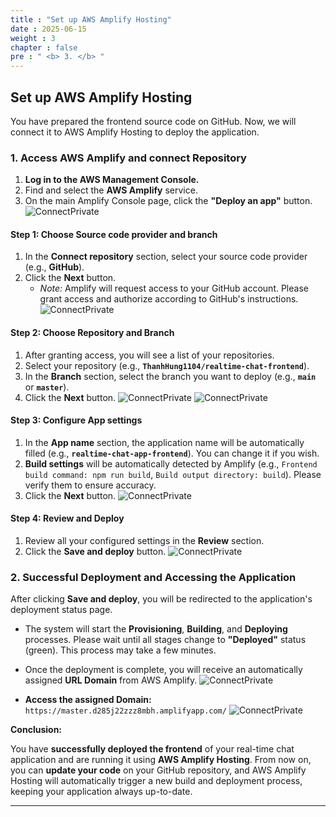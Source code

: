 ```yaml
---
title : "Set up AWS Amplify Hosting"
date : 2025-06-15
weight : 3 
chapter : false
pre : " <b> 3. </b> "
---
```


## **Set up AWS Amplify Hosting**

You have prepared the frontend source code on GitHub. Now, we will connect it to AWS Amplify Hosting to deploy the application.

### **1. Access AWS Amplify and connect Repository**

1.  **Log in to the AWS Management Console.**
2.  Find and select the **AWS Amplify** service.
3.  On the main Amplify Console page, click the **"Deploy an app"** button.
![ConnectPrivate](https://ThanhHung1104.github.io/LTH_Workshop_01/images/ah_1.png) 

#### **Step 1: Choose Source code provider and branch**

1.  In the **Connect repository** section, select your source code provider (e.g., **GitHub**).
2.  Click the **Next** button.
    * *Note:* Amplify will request access to your GitHub account. Please grant access and authorize according to GitHub's instructions.
![ConnectPrivate](https://ThanhHung1104.github.io/LTH_Workshop_01/images/ah_2.png) 

#### **Step 2: Choose Repository and Branch**

1.  After granting access, you will see a list of your repositories.
2.  Select your repository (e.g., **`ThanhHung1104/realtime-chat-frontend`**).
3.  In the **Branch** section, select the branch you want to deploy (e.g., **`main`** or **`master`**).
4.  Click the **Next** button.
    ![ConnectPrivate](https://ThanhHung1104.github.io/LTH_Workshop_01/images/ah_3.png) 
    ![ConnectPrivate](https://ThanhHung1104.github.io/LTH_Workshop_01/images/ah_4.png) 

#### **Step 3: Configure App settings**

1.  In the **App name** section, the application name will be automatically filled (e.g., **`realtime-chat-app-frontend`**). You can change it if you wish.
2.  **Build settings** will be automatically detected by Amplify (e.g., `Frontend build command: npm run build`, `Build output directory: build`). Please verify them to ensure accuracy.
3.  Click the **Next** button.
    ![ConnectPrivate](https://ThanhHung1104.github.io/LTH_Workshop_01/images/ah_5.png) 

#### **Step 4: Review and Deploy**

1.  Review all your configured settings in the **Review** section.
2.  Click the **Save and deploy** button.
    ![ConnectPrivate](https://ThanhHung1104.github.io/LTH_Workshop_01/images/ah_6.png) 

### **2. Successful Deployment and Accessing the Application**

After clicking **Save and deploy**, you will be redirected to the application's deployment status page.

* The system will start the **Provisioning**, **Building**, and **Deploying** processes. Please wait until all stages change to **"Deployed"** status (green). This process may take a few minutes.
* Once the deployment is complete, you will receive an automatically assigned **URL Domain** from AWS Amplify.
    ![ConnectPrivate](https://ThanhHung1104.github.io/LTH_Workshop_01/images/ah_7.png) 

* **Access the assigned Domain:** `https://master.d285j22zzz8mbh.amplifyapp.com/`
    ![ConnectPrivate](https://ThanhHung1104.github.io/LTH_Workshop_01/images/ah_8.png) 

**Conclusion:**

You have **successfully deployed the frontend** of your real-time chat application and are running it using **AWS Amplify Hosting**. From now on, you can **update your code** on your GitHub repository, and AWS Amplify Hosting will automatically trigger a new build and deployment process, keeping your application always up-to-date.

---